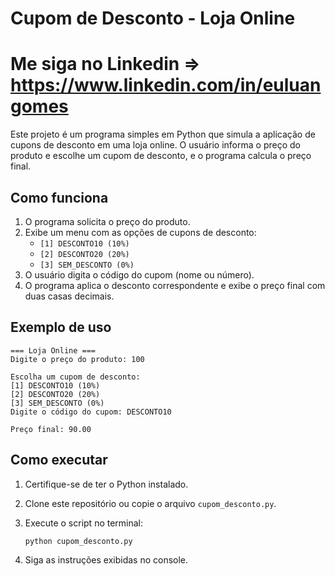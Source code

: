 # Cupom de Desconto - Loja Online

# Me siga no Linkedin => https://www.linkedin.com/in/euluangomes
Este projeto é um programa simples em Python que simula a aplicação de cupons de desconto em uma loja online. O usuário informa o preço do produto e escolhe um cupom de desconto, e o programa calcula o preço final.

## Como funciona

1. O programa solicita o preço do produto.
2. Exibe um menu com as opções de cupons de desconto:
   - `[1] DESCONTO10 (10%)`
   - `[2] DESCONTO20 (20%)`
   - `[3] SEM_DESCONTO (0%)`
3. O usuário digita o código do cupom (nome ou número).
4. O programa aplica o desconto correspondente e exibe o preço final com duas casas decimais.

## Exemplo de uso

```
=== Loja Online ===
Digite o preço do produto: 100

Escolha um cupom de desconto:
[1] DESCONTO10 (10%)
[2] DESCONTO20 (20%)
[3] SEM_DESCONTO (0%)
Digite o código do cupom: DESCONTO10

Preço final: 90.00
```

## Como executar

1. Certifique-se de ter o Python instalado.
2. Clone este repositório ou copie o arquivo `cupom_desconto.py`.
3. Execute o script no terminal:

   ```
   python cupom_desconto.py
   ```

4. Siga as instruções exibidas no console.
